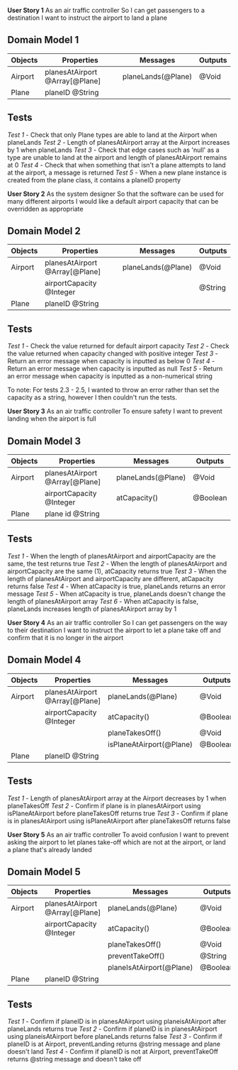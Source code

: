 **User Story 1**
As an air traffic controller
So I can get passengers to a destination
I want to instruct the airport to land a plane

## Domain Model 1

| Objects | Properties                    | Messages          | Outputs |
| ------- | ----------------------------- | ----------------- | ------- |
| Airport |planesAtAirport @Array[@Plane] | planeLands(@Plane)| @Void   |
| Plane   |planeID @String                |                   |         |

## Tests
*Test 1* - Check that only Plane types are able to land at the Airport when planeLands
*Test 2* - Length of planesAtAirport array at the Airport increases by 1 when planeLands
*Test 3* - Check that edge cases such as 'null' as a type are unable to land at the airport and length of planesAtAirport remains at 0
*Test 4* - Check that when something that isn't a plane attempts to land at the airport, a message is returned
*Test 5* - When a new plane instance is created from the plane class, it contains a planeID property

**User Story 2**
As the system designer
So that the software can be used for many different airports
I would like a default airport capacity that can be overridden as appropriate

## Domain Model 2

| Objects | Properties                   | Messages          | Outputs |
| ------- | -------------------------    | ----------------- | ------- |
| Airport |planesAtAirport @Array[@Plane]| planeLands(@Plane)| @Void   |
|         |airportCapacity @Integer      |                   | @String |
| Plane   |planeID @String               |                   |         |

## Tests

*Test 1* - Check the value returned for default airport capacity
*Test 2* - Check the value returned when capacity changed with positive integer
*Test 3* - Return an error message when capacity is inputted as below 0
*Test 4* - Return an error message when capacity is inputted as null
*Test 5* - Return an error message when capacity is inputted as a non-numerical string

To note: For tests 2.3 - 2.5, I wanted to throw an error rather than set the capacity as a string, however I then couldn't run the tests.

**User Story 3**
As an air traffic controller
To ensure safety
I want to prevent landing when the airport is full

## Domain Model 3

| Objects | Properties                   | Messages          | Outputs |
| ------- | -------------------------    | ----------------- | ------- |
| Airport |planesAtAirport @Array[@Plane]| planeLands(@Plane)| @Void   |
|         |airportCapacity @Integer      | atCapacity()      |@Boolean |
| Plane   |plane id @String              |                   |         |

## Tests

*Test 1* - When the length of planesAtAirport and airportCapacity are the same, the test returns true
*Test 2* - When the length of planesAtAirport and airportCapacity are the same (1), atCapacity returns true
*Test 3* - When the length of planesAtAirport and airportCapacity are different, atCapacity returns false
*Test 4* - When atCapacity is true, planeLands returns an error message
*Test 5* - When atCapacity is true, planeLands doesn't change the length of planesAtAirport array 
*Test 6* - When atCapacity is false, planeLands increases length of planesAtAirport array by 1

**User Story 4**
As an air traffic controller
So I can get passengers on the way to their destination
I want to instruct the airport to let a plane take off and confirm that it is no longer in the airport

## Domain Model 4

| Objects | Properties                   | Messages                          | Outputs |
| ------- | -------------------------    | -----------------------------     | ------- |
| Airport |planesAtAirport @Array[@Plane]| planeLands(@Plane)                | @Void   |
|         |airportCapacity @Integer      | atCapacity()                      | @Boolean|
|         |                              | planeTakesOff()                   | @Void   |
|         |                              | isPlaneAtAirport(@Plane)          | @Boolean|
| Plane   |planeID @String               |                                   |         |

## Tests

*Test 1* - Length of planesAtAirport array at the Airport decreases by 1 when planeTakesOff
*Test 2* - Confirm if plane is in planesAtAirport using isPlaneAtAirport before planeTakesOff returns true
*Test 3* - Confirm if plane is in planesAtAirport using isPlaneAtAirport after planeTakesOff returns false

**User Story 5**
As an air traffic controller
To avoid confusion
I want to prevent asking the airport to let planes take-off which are not at the airport, or land a plane that's already landed

## Domain Model 5

| Objects | Properties                    | Messages                          | Outputs |
| ------- | ----------------------------  | ----------------------------      | ------- |
| Airport |planesAtAirport @Array[@Plane] | planeLands(@Plane)                | @Void   |
|         |airportCapacity @Integer       | atCapacity()                      |@Boolean |
|         |                               | planeTakesOff()                   | @Void   |
|         |                               | preventTakeOff()                  | @String |
|         |                               | planeIsAtAirport(@Plane)          | @Boolean|
| Plane   |planeID  @String               |                                   |         |

## Tests

*Test 1* - Confirm if planeID is in planesAtAirport using planeisAtAirport after planeLands returns true
*Test 2* - Confirm if planeID is in planesAtAirport using planeisAtAirport before planeLands returns false
*Test 3* - Confirm if planeID is at Airport, preventLanding returns @string message and plane doesn't land
*Test 4* - Confirm if planeID is not at Airport, preventTakeOff returns @string message and doesn't take off
